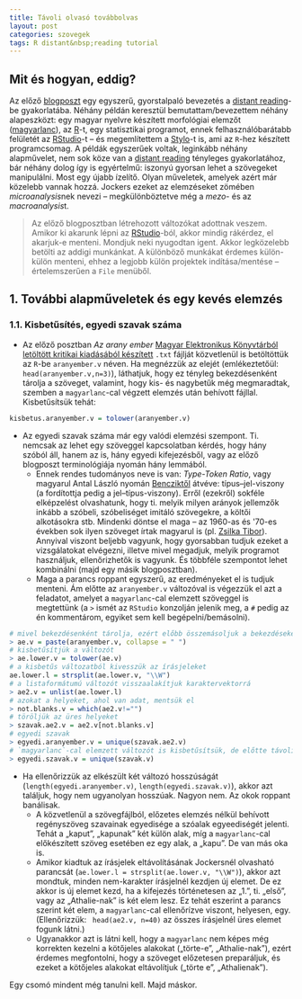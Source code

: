 ```yaml
---
title: Távoli olvasó továbbolvas
layout: post
categories: szovegek
tags: R distant&nbsp;reading tutorial
---
```


## Mit és hogyan, eddig?
Az előző [blogposzt](http://labadigergely.github.io/szovegek/2016/12/04/R1/) egy egyszerű, gyorstalpaló bevezetés a [distant reading][distant]-be gyakorlatába. Néhány példán keresztül bemutattam/bevezettem néhány alapeszközt: egy magyar nyelvre készített morfológiai elemzőt ([magyarlanc][magyarlanc]), az [R][r]-t, egy statisztikai programot, ennek felhasználóbarátabb felületét az [RStudio][rstudio]-t – és megemlítettem a [Stylo][stylo]-t is, ami az `R`-hez készített programcsomag. A példák egyszerűek voltak, leginkább néhány alapművelet, nem sok köze van a [distant reading][distant] tényleges gyakorlatához, bár néhány dolog így is egyértelmű: iszonyú gyorsan lehet a szövegeket manipulálni. Most egy újabb ízelítő. Olyan műveletek, amelyek azért már közelebb vannak hozzá. Jockers ezeket az elemzéseket zömében *microanalysis*nek nevezi – megkülönböztetve még a *mezo-* és az *macroanalysis*t.

> Az előző blogposztban létrehozott változókat adottnak veszem. Amikor ki akarunk lépni az [RStudio][rstudio]-ból, akkor mindig rákérdez, el akarjuk-e menteni. Mondjuk neki nyugodtan igent. Akkor legközelebb betölti az addigi munkánkat. A különböző munkákat érdemes külön-külön menteni, ehhez a legjobb külön projektek indítása/mentése – értelemszerűen a `File` menüből.

## 1. További alapműveletek és egy kevés elemzés

### 1.1. Kisbetűsítés, egyedi szavak száma
- Az előző posztban *Az arany ember* [Magyar Elektronikus Könyvtárból letöltött kritikai kiadásából készített](http://mek.oszk.hu/05500/05571/index.phtml) `.txt` fájlját közvetlenül is betöltöttük az `R`-be `aranyember.v` néven. Ha megnézzük az elejét (emlékeztetőül: `head(aranyember.v,n=3)`), láthatjuk, hogy ez tényleg bekezdésenként tárolja a szöveget, valamint, hogy kis- és nagybetűk még megmaradtak, szemben a `magyarlanc`-cal végzett elemzés után behívott fájllal. Kisbetűsítsük tehát:

```R
kisbetus.aranyember.v = tolower(aranyember.v)
```
- Az egyedi szavak száma már egy valódi elemzési szempont. Ti. nemcsak az lehet egy szöveggel kapcsolatban kérdés, hogy hány szóból áll, hanem az is, hány egyedi kifejezésből, vagy az előző blogposzt terminológiája nyomán hány lemmából.
    - Ennek rendes tudományos neve is van: *Type-Token Ratio*, vagy magyarul Antal László nyomán [Bencziktől](http://mek.oszk.hu/05100/05153/) átvéve: típus–jel-viszony (a fordítottja pedig a jel–típus-viszony). Erről (ezekről) sokféle elképzelést olvashatunk, hogy ti. melyik milyen arányok jellemzők inkább a szóbeli, szóbeliséget imitáló szövegekre, a költői alkotásokra stb. Mindenki döntse el maga – az 1960-as és '70-es években sok ilyen szöveget írtak magyarul is (pl. [Zsilka Tibor](http://www.krudy.hu/Szakirod/ZsilkaTibor/ZsiTAnum_71.html)). Annyival viszont beljebb vagyunk, hogy gyorsabban tudjuk ezeket a vizsgálatokat elvégezni, illetve mivel megadjuk, melyik programot használjuk, ellenőrizhetők is vagyunk. És többféle szempontot lehet kombinálni (majd egy másik blogposztban).
    - Maga a parancs roppant egyszerű, az eredményeket el is tudjuk menteni. Ám előtte az `aranyember.v` változóval is végezzük el azt a feladatot, amelyet a `magyarlanc`-cal elemzett szöveggel is megtettünk (a `>` ismét az `RStudio` konzolján jelenik meg, a `#` pedig az én kommentárom, egyiket sem kell begépelni/bemásolni).

```R
# mivel bekezdésenként tárolja, ezért előbb összemásoljuk a bekezdéseket
> ae.v = paste(aranyember.v, collapse = " ")
# kisbetűsítjük a változót
> ae.lower.v = tolower(ae.v)
# a kisbetűs változatból kivesszük az írásjeleket
ae.lower.l = strsplit(ae.lower.v, "\\W")
# a listaformátumú változót visszaalakítjuk karaktervektorrá
> ae2.v = unlist(ae.lower.l)
# azokat a helyeket, ahol van adat, mentsük el
> not.blanks.v = which(ae2.v!="")
# töröljük az üres helyeket
> szavak.ae2.v = ae2.v[not.blanks.v]
# egyedi szavak
> egyedi.aranyember.v = unique(szavak.ae2.v)
# `magyarlanc`-cal elemzett változót is kisbetűsítsük, de előtte távolítsuk el belőle az írásjelek üres helyét – ha az előző alkalommal nem tettük volna meg –, ezt most nem írom ide, fentebb úgyis olvasható a metódus puskának
> egyedi.szavak.v = unique(szavak.v)
```
- Ha ellenőrizzük az elkészült két változó hosszúságát (`length(egyedi.aranyember.v)`, `length(egyedi.szavak.v)`), akkor azt találjuk, hogy nem ugyanolyan hosszúak. Nagyon nem. Az okok roppant banálisak.
    - A közvetlenül a szövegfájlból, előzetes elemzés nélkül behívott regényszöveg szavainak egyedisége a szóalak egyeediségét jelenti. Tehát a „kaput”, „kapunak” két külön alak, míg a `magyarlanc`-cal előkészített szöveg esetében ez egy alak, a „kapu”. De van más oka is.
    - Amikor kiadtuk az írásjelek eltávolításának Jockersnél olvasható parancsát (`ae.lower.l = strsplit(ae.lower.v, "\\W")`), akkor azt mondtuk, minden nem-karakter írásjelnél kezdjen új elemet. De ez akkor is új elemet kezd, ha a kifejezés történetesen az „1.”, ti. „első”, vagy az „Athalie-nak” is két elem lesz. Ez tehát eszerint a parancs szerint két elem, a `magyarlanc`-cal ellenőrízve viszont, helyesen, egy. (Ellenőrizzük: ` head(ae2.v, n=40)` az összes írásjelnél üres elemet fogunk látni.)
    - Ugyanakkor azt is látni kell, hogy a `magyarlanc` nem képes még korrekten kezelni a kötőjeles alakokat („törte-e”, „Athalie-nak”), ezért érdemes megfontolni, hogy a szöveget előzetesen preparáljuk, és ezeket a kötőjeles alakokat eltávolítjuk („törte e”, „Athalienak”).

Egy csomó mindent még tanulni kell. Majd máskor.

[distant]: https://www.google.hu/search?client=safari&rls=en&q=distant+reading&ie=UTF-8&oe=UTF-8&gfe_rd=cr&ei=7c9DWNqCHKve8geiuL-4DA#newwindow=1&q=distant+reading
[stylo]: https://sites.google.com/site/computationalstylistics/
[r]: https://www.r-project.org
[magyarlanc]: http://www.inf.u-szeged.hu/rgai/magyarlanc
[rstudio]: https://www.rstudio.com
